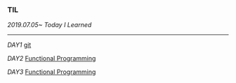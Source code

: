 ### TIL
*2019.07.05~* 			*Today I Learned*



------

*DAY1*			 [git](https://github.com/lallaheeee/TIL/blob/master/git/DAY1_190715.md)

*DAY2*			[Functional Programming](functionalprogramming/DAY2_190716.md) 

*DAY3*			[Functional Programming](functionalprogramming/DAY3_190716.md)

